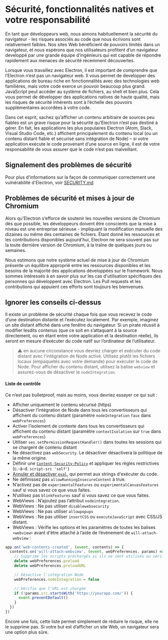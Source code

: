 # Sécurité, fonctionnalités natives et votre responsabilité

En tant que développeurs web, nous aimons habituellement la sécurité du navigateur - les risques associés au code que nous écrivons sont relativement faibles. Nos sites Web bénéficient de pouvoirs limités dans un navigateur, et nous espérons que nos utilisateurs profitent d’un navigateur developpé par une grande équipe d’ingénieurs qui est capable de répondre rapidement aux menaces de sécurité récemment découvertes.

Lorsque vous travaillez avec Electron, il est important de comprendre que l’Electron n’est pas un navigateur web. Il vous permet de developper des applications de bureau riche en fonctionnalités avec des technologies web familières, mais votre code exerce un pouvoir beaucoup plus grand. JavaScript peut accéder au système de fichiers, au shell et bien plus. Cela vous permet de développer des applications natives de haute qualité, mais les risques de sécurité inhérents sont à l’échelle des pouvoirs supplémentaires accordées à votre code.

Dans cet esprit, sachez qu’afficher un contenu arbitraire de sources peu fiables est un grave risque pour la sécurité qu'Electron n’est pas destiné à gérer. En fait, les applications les plus populaires Electron (Atom, Slack, Visual Studio Code, etc.) affichent principalement du contenu local (ou un contenu distant fiable et sécurisé sans intégration de Node) – si votre application exécute le code provenant d’une source en ligne, il est de votre responsabilité de vous assurer que le code n’est pas malveillant.

## Signalement des problèmes de sécurité

Pour plus d’informations sur la façon de communiquer correctement une vulnérabilité d'Electron, voir [SECURITY.md](https://github.com/electron/electron/tree/master/SECURITY.md)

## Problèmes de sécurité et mises à jour de Chromium

Alors qu'Electron s’efforce de soutenir les nouvelles versions de Chromium dès que possible, les développeurs doivent être conscients que la mise à niveau est une entreprise sérieuse - impliquant la modification manuelle des dizaines ou même des centaines de fichiers. Étant donné les ressources et les contributions disponibles aujourd'hui, Electron ne sera souvent pas sur la toute dernière version de Chromium, à la traîne de quelques jours ou semaines.

Nous estimons que notre système actuel de mise à jour de Chromium présente un équilibre approprié entre les ressources disponibles et les besoins de la majorité des applications développées sur le framework. Nous sommes intéressés à en savoir plus sur les cas d'utilisation spécifiques des personnes qui développent avec Electron. Les Pull requests et les contributions qui appuient ces efforts sont toujours les bienvenues.

## Ignorer les conseils ci-dessus

Il existe un problème de sécurité chaque fois que vous recevez le code d’une destination distante et l’exécutez localement. Par exemple, imaginez un site distant affiché dans une fenêtre du navigateur. Si un pirate réussit à modifier lesdits contenus (que ce soit en s’attaquant à la source directement, ou en étant entre votre application et la destination réelle), ils seront en mesure d’exécuter du code natif sur l’ordinateur de l’utilisateur.

> :warning: en aucune circonstance vous devriez charger et exécuter du code distant avec l'intégration de Node activé. Utilisez plutôt les fichiers locaux (empaquetés avec votre demande) pour exécuter le code de Node. Pour afficher du contenu distant, utilisez la balise `webview` et assurez-vous de désactiver le `nodeIntegration`.

#### Liste de contrôle

Ce n’est pas bulletproof, mais au moins, vous devriez essayer ce qui suit :

* Afficher uniquement le contenu sécurisé (https)
* Désactiver l’intégration de Node dans tous les convertisseurs qui affichent du contenu distant (paramètre `nodeIntegration` `faux` dans `webPreferences`)
* Activer l’isolement de contexte dans tous les convertisseurs qui affichent du contenu distant (paramètre `contextIsolation` sur `true` dans `webPreferences`)
* Utiliser `ses.setPermissionRequestHandler()` dans toutes les sessions qui se chargent de contenu distant
* Ne désactivez pas `webSecurity`. Le désactiver désactivera la politique de la même origine.
* Définir une [`Content-Security-Policy`](http://www.html5rocks.com/en/tutorials/security/content-security-policy/) et appliquer les règles restrictives (c.-à-d. `script-src 'self'`)
* [Annuler et désactiver `eval`](https://github.com/nylas/N1/blob/0abc5d5defcdb057120d726b271933425b75b415/static/index.js#L6-L8), qui permet aux strings d'exécuter du code.
* Ne définissez pas `allowRunningInsecureContent` à true.
* N’activez pas de `experimentalFeatures` ou `experimentalCanvasFeatures` sauf si vous savez ce que vous faites.
* N’utilisez pas `blinkFeatures` sauf si vous savez ce que vous faites.
* WebViews : N’ajoutez pas l’attribut `nodeintegration`.
* WebViews : Ne pas utiliser `disablewebsecurity`
* WebViews : Ne pas utiliser `allowpopups`
* WebViews : Ne pas utiliser `insertCSS` ou `executeJavaScript` avec CSS/JS distant.
* WebViews : Vérifie les options et les paramètres de toutes les balises `<webview>` avant d'être attaché à l’aide de l’événement de `will-attach-webview` :

```js
app.on('web-contents-created', (event, contents) => {
  contents.on('will-attach-webview', (event, webPreferences, params) => {
    // Supprime les scripts préchargés si ils ne sont utilisés ou vérifie que leurs emplacements est correct
    delete webPreferences.preload
    delete webPreferences.preloadURL

    // Désactive l'intégration Node
    webPreferences.nodeIntegration = false

    // Vérifie que l'URL est chargée
    if (!params.src.startsWith('https://yourapp.com/')) {
      event.preventDefault()
    }
  })
})
```

Encore une fois, cette liste permet simplement de réduire le risque, elle ne le supprime pas. Si votre but est d’afficher un site Web, un navigateur sera une option plus sûre.
